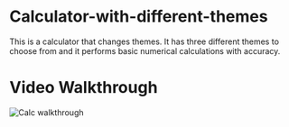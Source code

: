 # Calculator-with-different-themes
This is a calculator that changes themes.
It has three different themes to choose from and it performs basic numerical calculations with accuracy.

# Video Walkthrough

![Calc walkthrough](https://github.com/Toluwaa/Calculator-with-different-themes/assets/117469685/79057739-8ba6-4f45-949a-51ce7ec8f26d)
